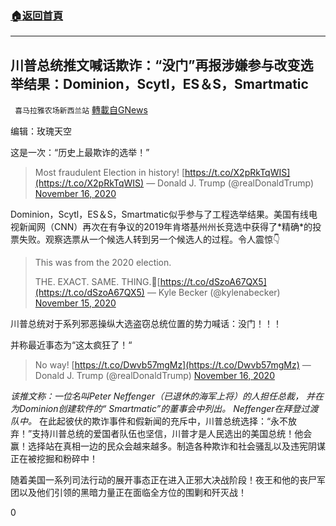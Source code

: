 ###  [:house:返回首頁](https://github.com/ourhimalayas/txt)
---

## 川普总统推文喊话欺诈：“没门”再报涉嫌参与改变选举结果：Dominion，Scytl，ES＆S，Smartmatic
` 喜马拉雅农场新西兰站` [轉載自GNews](https://gnews.org/zh-hans/563993/)

编辑：玫瑰天空

这是一次：“历史上最欺诈的选举！”



> Most fraudulent Election in history! [https://t.co/X2pRkTqWIS](https://t.co/X2pRkTqWIS)
> — Donald J. Trump (@realDonaldTrump) [November 16, 2020](https://twitter.com/realDonaldTrump/status/1328325907401093121?ref_src=twsrc%5Etfw)





Dominion，Scytl，ES＆S，Smartmatic似乎参与了工程选举结果。美国有线电视新闻网（CNN）再次在有争议的2019年肯塔基州州长竞选中获得了\*精确\*的投票失败。观察选票从一个候选人转到另一个候选人的过程。令人震惊👇





> This was from the 2020 election. 
> 
> THE. EXACT. SAME. THING.🔽[https://t.co/dSzoA67QX5](https://t.co/dSzoA67QX5)
> — Kyle Becker (@kylenabecker) [November 15, 2020](https://twitter.com/kylenabecker/status/1327906874948280322?ref_src=twsrc%5Etfw)



川普总统对于系列邪恶操纵大选盗窃总统位置的势力喊话：没门！！！

并称最近事态为“这太疯狂了！“



> No way! [https://t.co/Dwvb57mgMz](https://t.co/Dwvb57mgMz)
> — Donald J. Trump (@realDonaldTrump) [November 16, 2020](https://twitter.com/realDonaldTrump/status/1328325369267675141?ref_src=twsrc%5Etfw)


*该推文称：一位名叫Peter Neffenger（已退休的海军上将）的人担任总裁，*
*并在为Dominion创建软件的“ Smartmatic”的董事会中列出。
Neffenger在拜登过渡队中。*
在此起彼伏的欺诈事件和假新闻的充斥中，川普总统选择：“永不放弃！”支持川普总统的爱国者队伍也坚信，川普才是人民选出的美国总统！他会赢！选择站在真相一边的民众会越来越多。制造各种欺诈和社会骚乱以及违宪阴谋正在被挖掘和粉碎中！

随着美国一系列司法行动的展开事态正在进入正邪大决战阶段！夜王和他的丧尸军团以及他们引领的黑暗力量正在面临全方位的围剿和歼灭战！

0
